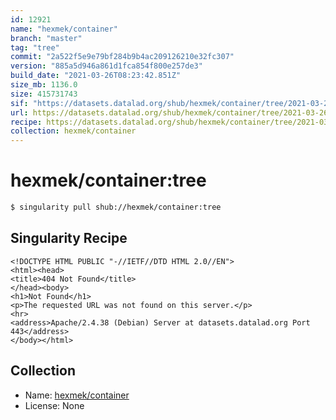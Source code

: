 ```yaml
---
id: 12921
name: "hexmek/container"
branch: "master"
tag: "tree"
commit: "2a522f5e9e79bf284b9b4ac209126210e32fc307"
version: "885a5d946a861d1fca854f800e257de3"
build_date: "2021-03-26T08:23:42.851Z"
size_mb: 1136.0
size: 415731743
sif: "https://datasets.datalad.org/shub/hexmek/container/tree/2021-03-26-2a522f5e-885a5d94/885a5d946a861d1fca854f800e257de3.sif"
url: https://datasets.datalad.org/shub/hexmek/container/tree/2021-03-26-2a522f5e-885a5d94/
recipe: https://datasets.datalad.org/shub/hexmek/container/tree/2021-03-26-2a522f5e-885a5d94/Singularity
collection: hexmek/container
---
```


# hexmek/container:tree

```bash
$ singularity pull shub://hexmek/container:tree
```

## Singularity Recipe

```singularity
<!DOCTYPE HTML PUBLIC "-//IETF//DTD HTML 2.0//EN">
<html><head>
<title>404 Not Found</title>
</head><body>
<h1>Not Found</h1>
<p>The requested URL was not found on this server.</p>
<hr>
<address>Apache/2.4.38 (Debian) Server at datasets.datalad.org Port 443</address>
</body></html>
```

## Collection

 - Name: [hexmek/container](https://github.com/hexmek/container)
 - License: None

